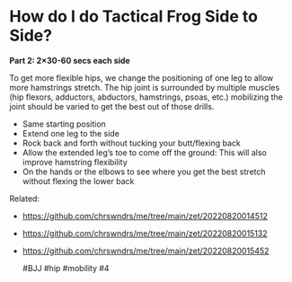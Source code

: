 # How do I do Tactical Frog Side to Side?

**Part 2: 2×30-60 secs each side**

To get more flexible hips, we change the positioning of one leg to allow more hamstrings stretch.
The hip joint is surrounded by multiple muscles (hip flexors, adductors, abductors, hamstrings, 
psoas, etc.) mobilizing the joint should be varied to get the best out of those drills.

- Same starting position
- Extend one leg to the side
- Rock back and forth without tucking your butt/flexing back
- Allow the extended leg’s toe to come off the ground: This will also improve hamstring flexibility
- On the hands or the elbows to see where you get the best stretch without flexing the lower back

Related: 
 - https://github.com/chrswndrs/me/tree/main/zet/20220820014512
 - https://github.com/chrswndrs/me/tree/main/zet/20220820015132
 - https://github.com/chrswndrs/me/tree/main/zet/20220820015452

    #BJJ #hip #mobility #4
